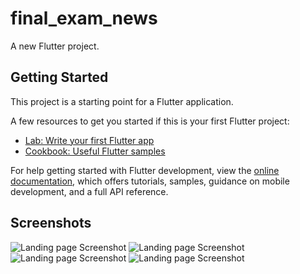 # final_exam_news

A new Flutter project.

## Getting Started

This project is a starting point for a Flutter application.

A few resources to get you started if this is your first Flutter project:

- [Lab: Write your first Flutter app](https://docs.flutter.dev/get-started/codelab)
- [Cookbook: Useful Flutter samples](https://docs.flutter.dev/cookbook)

For help getting started with Flutter development, view the
[online documentation](https://docs.flutter.dev/), which offers tutorials,
samples, guidance on mobile development, and a full API reference.

## Screenshots

![Landing page Screenshot](screenshots\Screenshot_1717570753.png) 
![Landing page Screenshot](screenshots\Screenshot_1717570765.png) 
![Landing page Screenshot](screenshots\Screenshot_1717570776.png) 
![Landing page Screenshot](screenshots\Screenshot_1717570863.png) 
